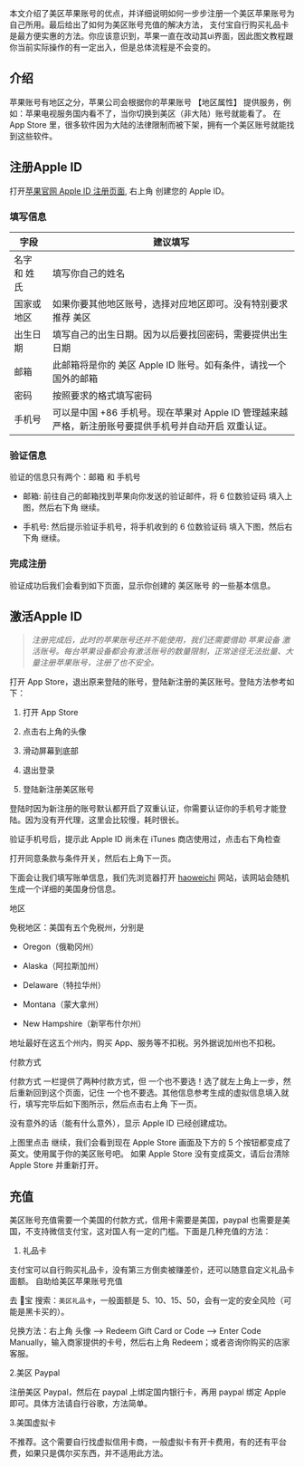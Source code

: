 本文介绍了美区苹果账号的优点，并详细说明如何一步步注册一个美区苹果账号为自己所用。最后给出了如何为美区账号充值的解决方法， 支付宝自行购买礼品卡是最方便实惠的方法。你应该意识到，苹果一直在改动其ui界面，因此图文教程跟你当前实际操作的有一定出入，但是总体流程是不会变的。

## 介绍

苹果账号有地区之分，苹果公司会根据你的苹果账号 【地区属性】 提供服务，例如：苹果电视服务国内看不了，当你切换到美区（非大陆）账号就能看了。 在 App Store 里，很多软件因为大陆的法律限制而被下架，拥有一个美区账号就能找到这些软件。

## 注册Apple ID

打开[苹果官网 Apple ID 注册页面](https://account.apple.com/), 右上角 创建您的 Apple ID。

### **填写信息**

| **字段** | **建议填写** |
| --- | --- |
| 名字 和 姓氏 | 填写你自己的姓名 |
| 国家或地区 | 如果你要其他地区账号，选择对应地区即可。没有特别要求推荐 美区 |
| 出生日期 | 填写自己的出生日期。因为以后要找回密码，需要提供出生日期 |
| 邮箱 | 此邮箱将是你的 美区 Apple ID 账号。如有条件，请找一个国外的邮箱 |
| 密码 | 按照要求的格式填写密码 |
| 手机号 | 可以是中国 +86 手机号。现在苹果对 Apple ID 管理越来越严格，新注册账号要提供手机号并自动开启 双重认证。 |

### **验证信息**

验证的信息只有两个：邮箱 和 手机号

*   邮箱: 前往自己的邮箱找到苹果向你发送的验证邮件，将 6 位数验证码 填入上图，然后右下角 继续。
    
*   手机号: 然后提示验证手机号，将手机收到的 6 位数验证码 填入下图，然后右下角 继续。
    

### 完成注册

验证成功后我们会看到如下页面，显示你创建的 美区账号 的一些基本信息。

## 激活Apple ID

> _注册完成后，此时的苹果账号还并不能使用，我们还需要借助 苹果设备 激活账号。每台苹果设备都会有激活账号的数量限制，正常途径无法批量、大量注册苹果账号，注册了也不安全。_

打开 App Store，退出原来登陆的账号，登陆新注册的美区账号。登陆方法参考如下：

1.  打开 App Store
    
2.  点击右上角的头像
    
3.  滑动屏幕到底部
    
4.  退出登录
    
5.  登陆新注册美区账号
    

登陆时因为新注册的账号默认都开启了双重认证，你需要认证你的手机号才能登陆。因为没有开代理，这里会比较慢，耗时很长。

验证手机号后，提示此 Apple ID 尚未在 iTunes 商店使用过，点击右下角检查

打开同意条款与条件开关，然后右上角下一页。

下面会让我们填写账单信息，我们先浏览器打开 [haoweichi](https://www.mebi.me/no-card-register-apple-id) 网站，该网站会随机生成一个详细的美国身份信息。

地区

免税地区：美国有五个免税州，分别是

*   Oregon（俄勒冈州）
    
*   Alaska（阿拉斯加州）
    
*   Delaware（特拉华州）
    
*   Montana（蒙大拿州）
    
*   New Hampshire（新罕布什尔州）
    

地址最好在这五个州内，购买 App、服务等不扣税。另外据说加州也不扣税。

付款方式

付款方式 一栏提供了两种付款方式，但 一个也不要选！选了就左上角上一步，然后重新回到这个页面，记住 一个也不要选。其他信息参考生成的虚拟信息填入就行，填写完毕后如下图所示，然后点击右上角 下一页。

没有意外的话（能有什么意外），显示 Apple ID 已经创建成功。

上图里点击 继续，我们会看到现在 Apple Store 画面及下方的 5 个按钮都变成了英文。使用属于你的美区账号吧。 如果 Apple Store 没有变成英文，请后台清除 Apple Store 并重新打开。

## 充值

美区账号充值需要一个美国的付款方式，信用卡需要是美国，paypal 也需要是美国，不支持微信支付宝，这对国人有一定的门槛。下面是几种充值的方法：

1.  礼品卡
    

支付宝可以自行购买礼品卡，没有第三方倒卖被赚差价，还可以随意自定义礼品卡面额。 自助给美区苹果账号充值

去 🍑宝 搜索：`美区礼品卡`，一般面额是 $5、$10、$15、$50，会有一定的安全风险（可能是黑卡买的）。

兑换方法：右上角 头像 —> Redeem Gift Card or Code —> Enter Code Manually，输入商家提供的卡号，然后右上角 Redeem；或者咨询你购买的店家客服。

2.美区 Paypal

注册美区 Paypal，然后在 paypal 上绑定国内银行卡，再用 paypal 绑定 Apple 即可。具体方法请自行谷歌，方法简单。

3.美国虚拟卡

不推荐。这个需要自行找虚拟信用卡商，一般虚拟卡有开卡费用，有的还有平台费，如果只是偶尔买东西，并不适用此方法。
